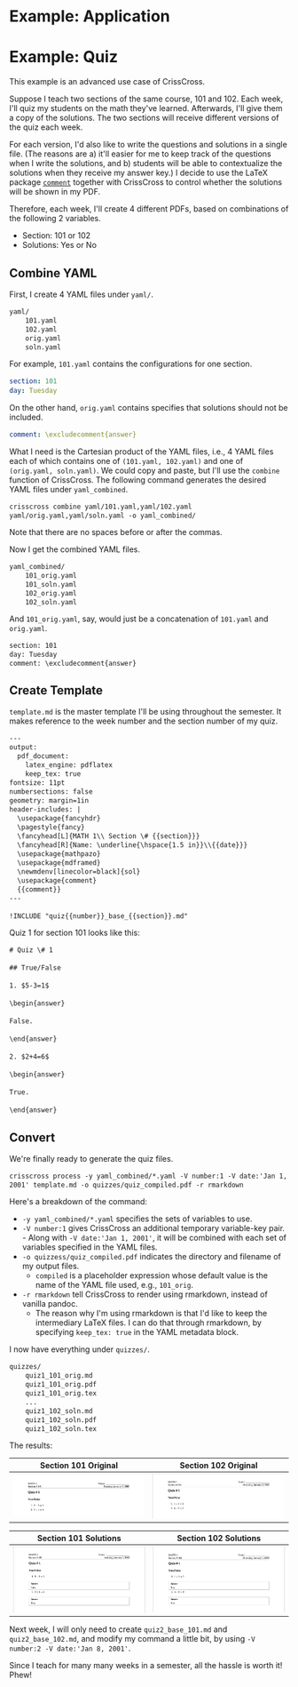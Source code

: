 # Example: Application

# Example: Quiz

This example is an advanced use case of CrissCross. 

Suppose I teach two sections of the same course, 101 and 102. Each week, I'll quiz my students on the math they've learned. Afterwards, I'll give them a copy of the solutions. The two sections will receive different versions of the quiz each week. 

For each version, I'd also like to write the questions and solutions in a single file. (The reasons are a) it'll easier for me to keep track of the questions when I write the solutions, and b) students will be able to contextualize the solutions when they receive my answer key.) I decide to use the LaTeX package [`comment`](https://www.ctan.org/pkg/comment) together with CrissCross to control whether the solutions will be shown in my PDF.  

Therefore, each week, I'll create 4 different PDFs, based on combinations of the following 2 variables. 

- Section: 101 or 102
- Solutions: Yes or No


## Combine YAML

First, I create 4 YAML files under `yaml/`.

```
yaml/
    101.yaml
    102.yaml
    orig.yaml
    soln.yaml
```

For example, `101.yaml` contains the configurations for one section. 

```YAML
section: 101
day: Tuesday 
```

On the other hand, `orig.yaml` contains specifies that solutions should not be included. 

```YAML
comment: \excludecomment{answer}
```

What I need is the Cartesian product of the YAML files, i.e., 4 YAML files each of which contains one of `(101.yaml, 102.yaml)` and one of `(orig.yaml, soln.yaml)`. We could copy and paste, but I'll use the `combine` function of CrissCross. The following command generates the desired YAML files under `yaml_combined`.

```shell
crisscross combine yaml/101.yaml,yaml/102.yaml yaml/orig.yaml,yaml/soln.yaml -o yaml_combined/
```

Note that there are no spaces before or after the commas. 

Now I get the combined YAML files. 

```
yaml_combined/
    101_orig.yaml
    101_soln.yaml
    102_orig.yaml
    102_soln.yaml
```

And `101_orig.yaml`, say, would just be a concatenation of `101.yaml` and `orig.yaml`.

```
section: 101
day: Tuesday
comment: \excludecomment{answer}
```

## Create Template

`template.md` is the master template I'll be using throughout the semester. It makes reference to the week number and the section number of my quiz. 

```
---
output: 
  pdf_document:
    latex_engine: pdflatex
    keep_tex: true
fontsize: 11pt
numbersections: false
geometry: margin=1in
header-includes: |
  \usepackage{fancyhdr}
  \pagestyle{fancy}
  \fancyhead[L]{MATH 1\\ Section \# {{section}}}
  \fancyhead[R]{Name: \underline{\hspace{1.5 in}}\\{{date}}}
  \usepackage{mathpazo}
  \usepackage{mdframed}
  \newmdenv[linecolor=black]{sol}
  \usepackage{comment}
  {{comment}}
---

!INCLUDE "quiz{{number}}_base_{{section}}.md"
```

Quiz 1 for section 101 looks like this:

```
# Quiz \# 1

## True/False

1. $5-3=1$

\begin{answer}

False.

\end{answer}

2. $2+4=6$

\begin{answer}

True. 

\end{answer}
```


## Convert

We're finally ready to generate the quiz files. 

```
crisscross process -y yaml_combined/*.yaml -V number:1 -V date:'Jan 1, 2001' template.md -o quizzes/quiz_compiled.pdf -r rmarkdown
```

Here's a breakdown of the command:

- `-y yaml_combined/*.yaml` specifies the sets of variables to use. 
- `-V number:1` gives CrissCross an additional temporary variable-key pair.         - Along with `-V date:'Jan 1, 2001'`, it will be combined with each set of variables specified in the YAML files. 
- `-o quizzess/quiz_compiled.pdf` indicates the directory and filename of my output files. 
  - ``compiled`` is a placeholder expression whose default value is the name of the YAML file used, e.g., `101_orig`.
- `-r rmarkdown` tell CrissCross to render using rmarkdown, instead of vanilla pandoc. 
  - The reason why I'm using rmarkdown is that I'd like to keep the intermediary LaTeX files. I can do that through rmarkdown, by specifying `keep_tex: true` in the YAML metadata block. 

I now have everything under `quizzes/`.

```
quizzes/
    quiz1_101_orig.md
    quiz1_101_orig.pdf
    quiz1_101_orig.tex
    ...
    quiz1_102_soln.md
    quiz1_102_soln.pdf
    quiz1_102_soln.tex
```

The results:

Section 101 Original            |  Section 102 Original
:-------------------------:|:-------------------------:
![](../../screenshots/quiz1_101.png)  |  ![](../../screenshots/quiz1_102.png)

Section 101 Solutions            |  Section 102 Solutions
:-------------------------:|:-------------------------:
![](../../screenshots/quiz1_101_soln.png)  |  ![](../../screenshots/quiz1_102_soln.png)

Next week, I will only need to create `quiz2_base_101.md` and `quiz2_base_102.md`, and modify my command a little bit, by using `-V number:2 -V date:'Jan 8, 2001'`. 

Since I teach for many many weeks in a semester, all the hassle is worth it! Phew!
